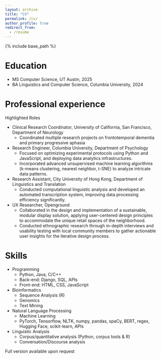 ```yaml
---
layout: archive
title: "CV"
permalink: /cv/
author_profile: true
redirect_from:
  - /resume
---
```


{% include base_path %}


Education
======
* MS Computer Science, UT Austin, 2025
* BA Linguistics and Computer Science, Columbia University, 2024

  
Professional experience
======
Highlighted Roles
* Clinical Research Coordinator, University of California, San Francisco, Department of Neurology
  * Coordinated multiple research projects on frontotemporal dementia and primary progressive aphasia
* Research Engineer, Columbia University, Department of Psychology
  * Focused on optimizing experimental protocols using Python and JavaScript, and deploying data analytics infrastructures.
  * Incorporated advanced unsupervised machine learning algorithms (k-means clustering, nearest neighbor, t-SNE) to analyze intricate data patterns.
* Research Assistant, City University of Hong Kong, Department of Linguistics and Translation
  * Conducted computational linguistic analysis and developed an automated transcription system, improving data processing efficiency significantly.
* UX Researcher, Openground
  * Collaborated in the design and implementation of a sustainable, modular display solution, applying user-centered design principles to accommodate the unique retail spaces of the neighborhood.
  * Conducted ethnographic research through in-depth interviews and usability testing with local community members to gather actionable user insights for the iterative design process.



Skills
======
* Programming
  * Python, Java, C/C++
  * Back-end: Django, SQL, APIs
  * Front-end: HTML, CSS, JavaScript
* Bioinformatics
  * Sequence Analysis (R)
  * Genomics
  * Text Mining
* Natural Language Processing
  * Machine Learning
  * PyTorch, Tensorflow, NLTK, numpy, pandas, spaCy, BERT, regex, Hugging Face, scikit-learn, APIs
* Linguistic Analysis
  * Corpus/quantitative analysis (Python, corpus tools & R)
  * Conversation/Discourse analysis

 

Full version available upon request

